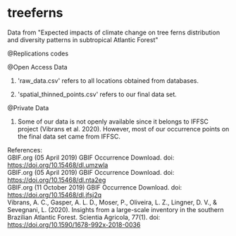 # treeferns

Data from "Expected impacts of climate change on tree ferns distribution and diversity patterns in subtropical Atlantic Forest"

@Replications codes

@Open Access Data
1. 'raw_data.csv' refers to all locations obtained from databases.

2. 'spatial_thinned_points.csv' refers to our final data set.

@Private Data
1. Some of our data is not openly available since it belongs to IFFSC project (Vibrans et al. 2020). However, most of our occurrence points on the final data set came from IFFSC.


References:<br/>
GBIF.org (05 April 2019) GBIF Occurrence Download. doi: https://doi.org/10.15468/dl.umzwla<br/>
GBIF.org (05 April 2019) GBIF Occurrence Download. doi: https://doi.org/10.15468/dl.nta2eg<br/>
GBIF.org (11 October 2019) GBIF Occurrence Download. doi: https://doi.org/10.15468/dl.jfsj2q<br/>
Vibrans, A. C., Gasper, A. L. D., Moser, P., Oliveira, L. Z., Lingner, D. V., & Sevegnani, L. (2020). Insights from a large-scale inventory in the southern Brazilian Atlantic Forest. Scientia Agricola, 77(1). doi: https://doi.org/10.1590/1678-992x-2018-0036 
